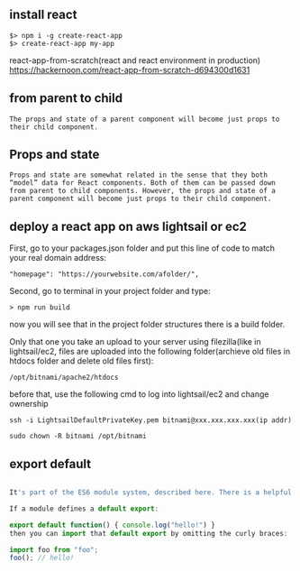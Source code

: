 


## install react    
```
$> npm i -g create-react-app
$> create-react-app my-app
```

react-app-from-scratch(react and react environment in production)  
https://hackernoon.com/react-app-from-scratch-d694300d1631

## from parent to child

```
The props and state of a parent component will become just props to their child component.
```


## Props and state

```
Props and state are somewhat related in the sense that they both “model” data for React components. Both of them can be passed down from parent to child components. However, the props and state of a parent component will become just props to their child component.
```


## deploy a react app on aws lightsail or ec2    

First, go to your packages.json folder and put this line of code to match your real domain address:

```
"homepage": "https://yourwebsite.com/afolder/", 
```

Second, go to terminal in your project folder and type:

```
> npm run build
```
now you will see that in the project folder structures there is a build folder.

Only that one you take an upload to your server using filezilla(like in lightsail/ec2, files are uploaded into the following folder(archieve old files in htdocs folder and delete old files first):
```
/opt/bitnami/apache2/htdocs
```

before that, use the following cmd to log into lightsail/ec2 and change ownership
```
ssh -i LightsailDefaultPrivateKey.pem bitnami@xxx.xxx.xxx.xxx(ip addr)

sudo chown -R bitnami /opt/bitnami

```


## export default     

```js

It's part of the ES6 module system, described here. There is a helpful example in that documentation, also:

If a module defines a default export:

export default function() { console.log("hello!") }
then you can import that default export by omitting the curly braces:

import foo from "foo";
foo(); // hello!

```